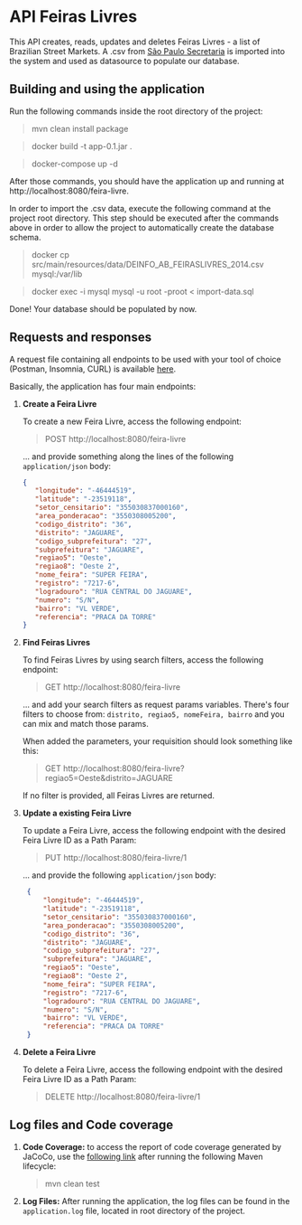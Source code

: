 API Feiras Livres
=============
This API creates, reads, updates and deletes Feiras Livres - a list of Brazilian Street Markets. 
A .csv from [São Paulo Secretaria](http://www.prefeitura.sp.gov.br/cidade/secretarias/upload/chamadas/feiras_livres_1429113213.zip) is imported into the system and used as datasource to populate our database.

## Building and using the application

Run the following commands inside the root directory of the project:

> mvn clean install package

> docker build -t app-0.1.jar .

> docker-compose up -d

After those commands, you should have the application up and running at http://localhost:8080/feira-livre.

In order to import the .csv data, execute the following command at the project root directory.
This step should be executed after the commands above in order to allow the project to automatically create the database schema.  

> docker cp src/main/resources/data/DEINFO_AB_FEIRASLIVRES_2014.csv mysql:/var/lib

> docker exec -i mysql mysql -u root -proot < import-data.sql

Done! Your database should be populated by now.

## Requests and responses
A request file containing all endpoints to be used with your tool of choice (Postman, Insomnia, CURL) is available [here](src/main/resources/static/feiras-livres-collection.json).
<br>

Basically, the application has four main endpoints:

1. **Create a Feira Livre**

    To create a new Feira Livre, access the following endpoint:
    
    > POST http://localhost:8080/feira-livre
    
    ... and provide something along the lines of the following ``application/json`` body:
    
    ```json  
   {
       "longitude": "-46444519",
       "latitude": "-23519118",
       "setor_censitario": "355030837000160",
       "area_ponderacao": "3550308005200",
       "codigo_distrito": "36",
       "distrito": "JAGUARE",
       "codigo_subprefeitura": "27",
       "subprefeitura": "JAGUARE",
       "regiao5": "Oeste",
       "regiao8": "Oeste 2",
       "nome_feira": "SUPER FEIRA",
       "registro": "7217-6",
       "logradouro": "RUA CENTRAL DO JAGUARE",
       "numero": "S/N",
       "bairro": "VL VERDE",
       "referencia": "PRACA DA TORRE"
   }
   ```
2. **Find Feiras Livres**
   
    To find Feiras Livres by using search filters, access the following endpoint:

   > GET http://localhost:8080/feira-livre

    ... and add your search filters as request params variables. There's four filters to choose from: ``distrito, regiao5, nomeFeira, bairro``
   and you can mix and match those params.
   
   When added the parameters, your requisition should look something like this:
   
    > GET http://localhost:8080/feira-livre?regiao5=Oeste&distrito=JAGUARE
   
    If no filter is provided, all Feiras Livres are returned.

   
3. **Update a existing Feira Livre**

    To update a Feira Livre, access the following endpoint with the desired Feira Livre ID as a Path Param:
    
    > PUT http://localhost:8080/feira-livre/1
    
    ... and provide the following ``application/json`` body:
    
   ```json  
    {
        "longitude": "-46444519",
        "latitude": "-23519118",
        "setor_censitario": "355030837000160",
        "area_ponderacao": "3550308005200",
        "codigo_distrito": "36",
        "distrito": "JAGUARE",
        "codigo_subprefeitura": "27",
        "subprefeitura": "JAGUARE",
        "regiao5": "Oeste",
        "regiao8": "Oeste 2",
        "nome_feira": "SUPER FEIRA",
        "registro": "7217-6",
        "logradouro": "RUA CENTRAL DO JAGUARE",
        "numero": "S/N",
        "bairro": "VL VERDE",
        "referencia": "PRACA DA TORRE"
    }
    ```
2. **Delete a Feira Livre**

   To delete a Feira Livre, access the following endpoint with the desired Feira Livre ID as a Path Param:

    > DELETE http://localhost:8080/feira-livre/1
   
## Log files and Code coverage

1. **Code Coverage:** to access the report of code coverage generated by JaCoCo, use the [following link](target/site/jacoco/index.html)
after running the following Maven lifecycle:
   > mvn clean test
   

2. **Log Files:** After running the application, the log files can be found in the ``application.log`` file, 
   located in root directory of the project.
